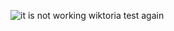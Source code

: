 ![it is not working wiktoria test again](https://user-images.githubusercontent.com/39714638/132669395-cc0e613d-a1f5-480a-8c52-6380b945f4d7.png)
